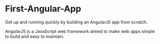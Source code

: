 # First-Angular-App
Get up and running quickly by building an AngularJS app from scratch.

AngularJS is a JavaScript web framework aimed to make web apps simple to build and easy to maintain.
